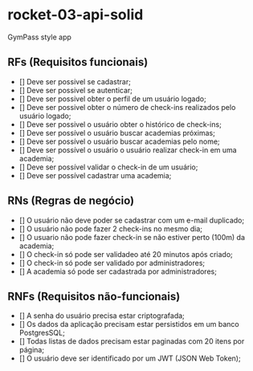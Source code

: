# rocket-03-api-solid

GymPass style app

## RFs (Requisitos funcionais)

- [] Deve ser possivel se cadastrar;
- [] Deve ser possivel se autenticar;
- [] Deve ser possivel obter o perfil de um usuário logado;
- [] Deve ser possivel obter o número de check-ins realizados pelo usuário logado;
- [] Deve ser possivel o usuário obter o histórico de check-ins;
- [] Deve ser possível o usuário buscar academias próximas;
- [] Deve ser possível o usuário buscar academias pelo nome;
- [] Deve ser possível o usuário o usuário realizar check-in em uma academia;
- [] Deve ser possível validar o check-in de um usuário;
- [] Deve ser possível cadastrar uma academia;


## RNs (Regras de negócio)
- [] O usuário não deve poder se cadastrar com um e-mail duplicado;
- [] O usuário não pode fazer 2 check-ins no mesmo dia;
- [] O usuario não pode fazer check-in se não estiver perto (100m) da academia;
- [] O check-in só pode ser validadeo até 20 minutos após criado;
- [] O check-in só pode ser validado por administradores;
- [] A academia só pode ser cadastrada por administradores;

## RNFs (Requisitos não-funcionais)
- [] A senha do usuário precisa estar criptografada;
- [] Os dados da aplicação precisam estar persistidos em um banco PostgresSQL;
- [] Todas listas de dados precisam estar paginadas com 20 itens por página;
- [] O usuário deve ser identificado por um JWT (JSON Web Token);